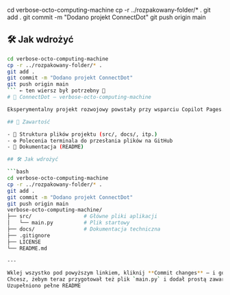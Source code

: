 cd verbose-octo-computing-machine
cp -r ../rozpakowany-folder/* .
git add .
git commit -m "Dodano projekt ConnectDot"
git push origin main
## 🛠️ Jak wdrożyć

```bash
cd verbose-octo-computing-machine
cp -r ../rozpakowany-folder/* .
git add .
git commit -m "Dodano projekt ConnectDot"
git push origin main
``` ← ten wiersz był potrzebny 🙂
# 🚀 ConnectDot – verbose-octo-computing-machine

Eksperymentalny projekt rozwojowy powstały przy wsparciu Copilot Pages. Repozytorium zawiera podstawową strukturę potrzebną do publikacji i dalszego rozwijania aplikacji.

## 📁 Zawartość

- 📂 Struktura plików projektu (src/, docs/, itp.)
- ⚙️ Polecenia terminala do przesłania plików na GitHub
- 📝 Dokumentacja (README)

## 🛠️ Jak wdrożyć

```bash
cd verbose-octo-computing-machine
cp -r ../rozpakowany-folder/* .
git add .
git commit -m "Dodano projekt ConnectDot"
git push origin main
verbose-octo-computing-machine/
├── src/                 # Główne pliki aplikacji
│   └── main.py          # Plik startowy
├── docs/                # Dokumentacja techniczna
├── .gitignore
├── LICENSE
└── README.md

---

Wklej wszystko pod powyższym linkiem, kliknij **Commit changes** — i gotowe! 😎  
Chcesz, żebym teraz przygotował też plik `main.py` i dodał prostą zawartość startową?
Uzupełniono pełne README
